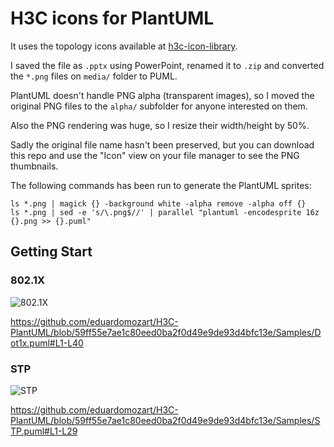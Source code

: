 # H3C icons for PlantUML

It uses the topology icons available at [h3c-icon-library](https://github.com/wenyuan/jtopo_topology/blob/master/topo-icons/h3c/h3c-icon-library.ppt).

I saved the file as ``.pptx`` using PowerPoint, renamed it to ``.zip`` and converted the ``*.png`` files on ``media/`` folder to PUML.

PlantUML doesn't handle PNG alpha (transparent images), so I moved the original PNG files to the ``alpha/`` subfolder for anyone interested on them.

Also the PNG rendering was huge, so I resize their width/height by 50%.

Sadly the original file name hasn't been preserved, but you can download this repo and use the "Icon" view on your file manager to see the PNG thumbnails.

The following commands has been run to generate the PlantUML sprites:

```
ls *.png | magick {} -background white -alpha remove -alpha off {}
ls *.png | sed -e 's/\.png$//' | parallel "plantuml -encodesprite 16z {}.png >> {}.puml"
```

## Getting Start

### 802.1X

![802.1X](https://www.plantuml.com/plantuml/proxy?cache=no&src=https://raw.githubusercontent.com/eduardomozart/H3C-PlantUML/master/Samples/Dot1x.puml)

https://github.com/eduardomozart/H3C-PlantUML/blob/59ff55e7ae1c80eed0ba2f0d49e9de93d4bfc13e/Samples/Dot1x.puml#L1-L40

### STP

![STP](https://www.plantuml.com/plantuml/proxy?cache=no&src=https://raw.githubusercontent.com/eduardomozart/H3C-PlantUML/master/Samples/STP.puml)

https://github.com/eduardomozart/H3C-PlantUML/blob/59ff55e7ae1c80eed0ba2f0d49e9de93d4bfc13e/Samples/STP.puml#L1-L29
